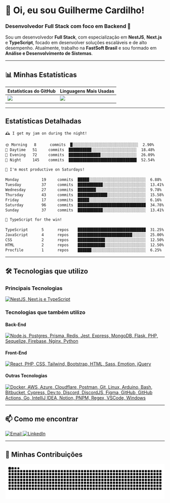 # 👋 Oi, eu sou Guilherme Cardilho!

### Desenvolvedor Full Stack com foco em Backend 🚀

Sou um desenvolvedor **Full Stack**, com especialização em **NestJS**, **Next.js** e **TypeScript**, focado em desenvolver soluções escaláveis e de alto desempenho. Atualmente, trabalho na **FastSoft Brasil** e sou formado em **Análise e Desenvolvimento de Sistemas**.

---

## 📊 Minhas Estatísticas

| Estatísticas do GitHub | Linguagens Mais Usadas |
|------------------------|------------------------|
| <img src="https://github-readme-stats-azure-kappa.vercel.app/api?username=guicardilho&locale=pt-BR&hide_rank=true&rank_icon=github&show_icons=true&include_all_commits=true&hide=stars,issues,contribs&show=prs_merged&api_domain=https://github-readme-stats-azure-kappa.vercel.app&theme=dark" width="650"/> | <img src="https://github-readme-stats.vercel.app/api/top-langs/?username=guicardilho&layout=compact&theme=dark&include_all_commits=true&locale=pt-BR" width="340"/> |


---

## Estatísticas Detalhadas

<!-- README-STATS:START -->

```
🕰️ I get my jam on during the night!

🌞 Morning  	8      commits	█░░░░░░░░░░░░░░░░░░░░░░░░░░░░░	2.90%
🌆 Daytime  	51     commits	██████████░░░░░░░░░░░░░░░░░░░░	18.48%
🌃 Evening  	72     commits	██████████████░░░░░░░░░░░░░░░░	26.09%
🌙 Night    	145    commits	██████████████████████████████	52.54%
```

```
📅 I'm most productive on Saturdays!

Monday      	19     commits	█████░░░░░░░░░░░░░░░░░░░░░░░░░	6.88%
Tuesday     	37     commits	███████████░░░░░░░░░░░░░░░░░░░	13.41%
Wednesday   	27     commits	████████░░░░░░░░░░░░░░░░░░░░░░	9.78%
Thursday    	43     commits	█████████████░░░░░░░░░░░░░░░░░	15.58%
Friday      	17     commits	█████░░░░░░░░░░░░░░░░░░░░░░░░░	6.16%
Saturday    	96     commits	██████████████████████████████	34.78%
Sunday      	37     commits	███████████░░░░░░░░░░░░░░░░░░░	13.41%
```

```
🧪 TypeScript for the win!

TypeScript  	5      repos	██████████████████████████████	31.25%
JavaScript  	4      repos	████████████████████████░░░░░░	25.00%
CSS         	2      repos	████████████░░░░░░░░░░░░░░░░░░	12.50%
HTML        	2      repos	████████████░░░░░░░░░░░░░░░░░░	12.50%
Procfile    	1      repos	██████░░░░░░░░░░░░░░░░░░░░░░░░	6.25%
```

<!-- README-STATS:END -->

---

## 🛠️ Tecnologias que utilizo

### **Principais Tecnologias**
[![NestJS, Next.js e TypeScript](https://skillicons.dev/icons?i=nestjs,nextjs,typescript&theme=dark)](https://skillicons.dev)

### **Tecnologias que também utilizo**

#### **Back-End**
[![Node.js, Postgres, Prisma, Redis, Jest, Express, MongoDB, Flask, PHP, Sequelize, Firebase, Nginx, Python](https://skillicons.dev/icons?i=nodejs,postgres,prisma,redis,jest,express,mongodb,flask,php,sequelize,firebase,nginx,py&theme=dark)](https://skillicons.dev)

#### **Front-End**
[![React, PHP, CSS, Tailwind, Bootstrap, HTML, Sass, Emotion, jQuery](https://skillicons.dev/icons?i=react,php,css,tailwind,bootstrap,html,sass,emotion,jquery&theme=dark)](https://skillicons.dev)

#### **Outras Tecnologias**
[![Docker, AWS, Azure, Cloudflare, Postman, Git, Linux, Arduino, Bash, Bitbucket, Cypress, Dev.to, Discord, DiscordJS, Figma, GitHub, GitHub Actions, Go, IntelliJ IDEA, Notion, PNPM, Regex, VSCode, Windows](https://skillicons.dev/icons?i=docker,aws,azure,cloudflare,postman,git,linux,arduino,bash,bitbucket,cypress,devto,discord,discordjs,figma,github,githubactions,go,idea,notion,pnpm,regex,vscode,windows&theme=dark)](https://skillicons.dev)

---

## 📫 Como me encontrar

<p align="start">
  <a href="mailto:gui_cardilho@hotmail.com">
    <img src="https://img.shields.io/badge/-Email-%23333?style=for-the-badge&logo=gmail&logoColor=white" alt="Email">
  </a>
  <a href="https://www.linkedin.com/in/guilherme-cardilho" target="_blank">
    <img src="https://img.shields.io/badge/-LinkedIn-%230077B5?style=for-the-badge&logo=linkedin&logoColor=white" alt="LinkedIn">
  </a>
</p>

---

## 🐍 Minhas Contribuições

<picture>
  <source media="(prefers-color-scheme: dark)" srcset="https://raw.githubusercontent.com/GuiCardilho/GuiCardilho/output/github-snake-dark.svg" />
  <source media="(prefers-color-scheme: light)" srcset="https://raw.githubusercontent.com/GuiCardilho/GuiCardilho/output/github-snake.svg" />
  <img alt="github-snake" src="https://raw.githubusercontent.com/GuiCardilho/GuiCardilho/output/github-snake.svg" />
</picture>
